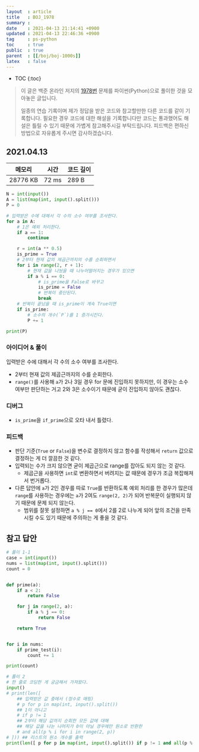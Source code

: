 ```yaml
---
layout  : article
title   : BOJ_1978
summary : 
date    : 2021-04-13 21:14:41 +0900
updated : 2021-04-13 22:46:36 +0900
tag     : ps-python
toc     : true
public  : true
parent  : [[/boj/boj-1000s]]
latex   : false
---
```

* TOC
{:toc}

> 이 글은 백준 온라인 저지의 [1978번](https://www.acmicpc.net/problem/1978) 문제를 파이썬(Python)으로 풀이한 것을 모아놓은 글입니다.
>
> 일종의 연습 기록이며 제가 정답을 받은 코드와 참고할만한 다른 코드를 같이 기록합니다. 필요한 경우 코드에 대한 해설을 기록합니다만 코드는 통과했어도 해설은 틀릴 수 있기 때문에 가볍게 참고해주시길 부탁드립니다. 피드백은 편하신 방법으로 자유롭게 주시면 감사하겠습니다.

## 2021.04.13

| 메모리    | 시간  | 코드 길이 |
| --------- | ----- | --------- |
| 28776 KB  | 72 ms | 289 B     |

```python
N = int(input())
A = list(map(int, input().split()))
P = 0

# 입력받은 수에 대해서 각 수의 소수 여부를 조사한다.
for a in A:
    # 1은 예외 처리한다.
    if a == 1:
        continue

    r = int(a ** 0.5)
    is_prime = True
    # 2부터 현재 값의 제곱근까지의 수를 순회하면서
    for i in range(2, r + 1):
        # 현재 값을 나눴을 때 나누어떨어지는 경우가 있으면
        if a % i == 0:
            # is_prime을 False로 바꾸고
            is_prime = False
            # 반복이 중단된다.
            break
    # 반복이 끝났을 때 is_prime이 계속 True이면
    if is_prime:
        # 소수의 개수(`P`)를 1 증가시킨다.
        P += 1

print(P)

```

### 아이디어 & 풀이

입력받은 수에 대해서 각 수의 소수 여부를 조사한다.

* 2부터 현재 값의 제곱근까지의 수를 순회한다.
* `range()`를 사용해 `a`가 2나 3일 경우 for 문에 진입하지 못하지만, 이 경우는 소수 여부만 판단하는 거고 2와 3은 소수이기 때문에 굳이 진입하지 않아도 괜찮다.

### 디버그

* `is_prime`을 `if_prime`으로 오타 내서 틀렸다.

### 피드백

* 판단 기준(`True` or `False`)을 변수로 결정하지 않고 함수를 작성해서 `return` 값으로 결정하는 게 더 깔끔한 것 같다.
* 입력되는 수가 크지 않으면 굳이 제곱근으로 range를 잡아도 되지 않는 것 같다.
    * 제곱근을 사용하면 `int`로 변환하면서 버려지는 값 때문에 경우가 조금 복잡해져서 번거롭다.
* 다른 답안에 `a`가 2인 경우를 따로 `True`를 반환하도록 예외 처리를 한 경우가 많은데 `range`를 사용하는 경우에는 `a`가 2여도 `range(2, 2)`가 되어 반복문이 실행되지 않기 때문에 문제 되지 않는다.
    * 범위를 잘못 설정하면 `a % j == 0`에서 2를 2로 나누게 되어 앞의 조건을 만족시킬 수도 있기 때문에 주의하는 게 좋을 것 같다.

## 참고 답안

```python
# 풀이 1-1
case = int(input())
nums = list(map(int, input().split()))
count = 0


def prime(a):
    if a < 2:
        return False

    for j in range(2, a):
        if a % j == 0:
            return False

    return True


for i in nums:
    if prime_test(i):
        count += 1

print(count)

# 풀이 2
# 한 줄로 코딩한 게 궁금해서 가져왔다.
input()
# print(len([
    ## 입력받은 값 중에서 (정수로 매핑)
    # p for p in map(int, input().split())
    ## 1이 아니고 
    # if p != 1
    ## 2부터 해당 값까지 순회한 모든 값에 대해
    ## 해당 값을 나눈 나머지가 0이 아닐 경우에만 원소로 반환한
    # and all(p % i for i in range(2, p))
# ])) ## 리스트의 원소 개수를 출력
print(len([ p for p in map(int, input().split()) if p != 1 and all(p % i for i in range(2, p))
```
